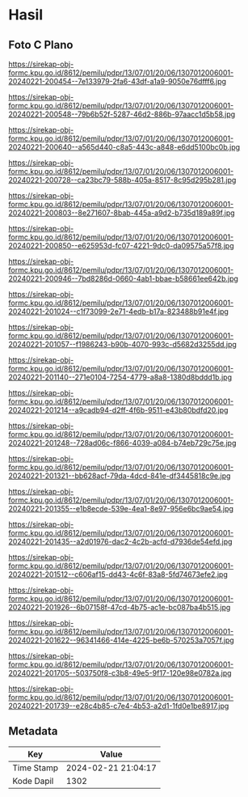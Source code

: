 # Hasil

## Foto C Plano

https://sirekap-obj-formc.kpu.go.id/8612/pemilu/pdpr/13/07/01/20/06/1307012006001-20240221-200454--7e133979-2fa6-43df-a1a9-9050e76dfff6.jpg

https://sirekap-obj-formc.kpu.go.id/8612/pemilu/pdpr/13/07/01/20/06/1307012006001-20240221-200548--79b6b52f-5287-46d2-886b-97aacc1d5b58.jpg

https://sirekap-obj-formc.kpu.go.id/8612/pemilu/pdpr/13/07/01/20/06/1307012006001-20240221-200640--a565d440-c8a5-443c-a848-e6dd5100bc0b.jpg

https://sirekap-obj-formc.kpu.go.id/8612/pemilu/pdpr/13/07/01/20/06/1307012006001-20240221-200728--ca23bc79-588b-405a-8517-8c95d295b281.jpg

https://sirekap-obj-formc.kpu.go.id/8612/pemilu/pdpr/13/07/01/20/06/1307012006001-20240221-200803--8e271607-8bab-445a-a9d2-b735d189a89f.jpg

https://sirekap-obj-formc.kpu.go.id/8612/pemilu/pdpr/13/07/01/20/06/1307012006001-20240221-200850--e625953d-fc07-4221-9dc0-da09575a57f8.jpg

https://sirekap-obj-formc.kpu.go.id/8612/pemilu/pdpr/13/07/01/20/06/1307012006001-20240221-200946--7bd8286d-0660-4ab1-bbae-b58661ee642b.jpg

https://sirekap-obj-formc.kpu.go.id/8612/pemilu/pdpr/13/07/01/20/06/1307012006001-20240221-201024--c1f73099-2e71-4edb-b17a-823488b91e4f.jpg

https://sirekap-obj-formc.kpu.go.id/8612/pemilu/pdpr/13/07/01/20/06/1307012006001-20240221-201057--f1986243-b90b-4070-993c-d5682d3255dd.jpg

https://sirekap-obj-formc.kpu.go.id/8612/pemilu/pdpr/13/07/01/20/06/1307012006001-20240221-201140--271e0104-7254-4779-a8a8-1380d8bddd1b.jpg

https://sirekap-obj-formc.kpu.go.id/8612/pemilu/pdpr/13/07/01/20/06/1307012006001-20240221-201214--a9cadb94-d2ff-4f6b-9511-e43b80bdfd20.jpg

https://sirekap-obj-formc.kpu.go.id/8612/pemilu/pdpr/13/07/01/20/06/1307012006001-20240221-201248--728ad06c-f866-4039-a084-b74eb729c75e.jpg

https://sirekap-obj-formc.kpu.go.id/8612/pemilu/pdpr/13/07/01/20/06/1307012006001-20240221-201321--bb628acf-79da-4dcd-841e-df3445818c9e.jpg

https://sirekap-obj-formc.kpu.go.id/8612/pemilu/pdpr/13/07/01/20/06/1307012006001-20240221-201355--e1b8ecde-539e-4ea1-8e97-956e6bc9ae54.jpg

https://sirekap-obj-formc.kpu.go.id/8612/pemilu/pdpr/13/07/01/20/06/1307012006001-20240221-201435--a2d01976-dac2-4c2b-acfd-d7936de54efd.jpg

https://sirekap-obj-formc.kpu.go.id/8612/pemilu/pdpr/13/07/01/20/06/1307012006001-20240221-201512--c606af15-dd43-4c6f-83a8-5fd74673efe2.jpg

https://sirekap-obj-formc.kpu.go.id/8612/pemilu/pdpr/13/07/01/20/06/1307012006001-20240221-201926--6b07158f-47cd-4b75-ac1e-bc087ba4b515.jpg

https://sirekap-obj-formc.kpu.go.id/8612/pemilu/pdpr/13/07/01/20/06/1307012006001-20240221-201622--96341466-414e-4225-be6b-570253a7057f.jpg

https://sirekap-obj-formc.kpu.go.id/8612/pemilu/pdpr/13/07/01/20/06/1307012006001-20240221-201705--503750f8-c3b8-49e5-9f17-120e98e0782a.jpg

https://sirekap-obj-formc.kpu.go.id/8612/pemilu/pdpr/13/07/01/20/06/1307012006001-20240221-201739--e28c4b85-c7e4-4b53-a2d1-1fd0e1be8917.jpg


## Metadata

| Key        | Value               |
| ---------- | ------------------- |
| Time Stamp | 2024-02-21 21:04:17 |
| Kode Dapil | 1302                |



